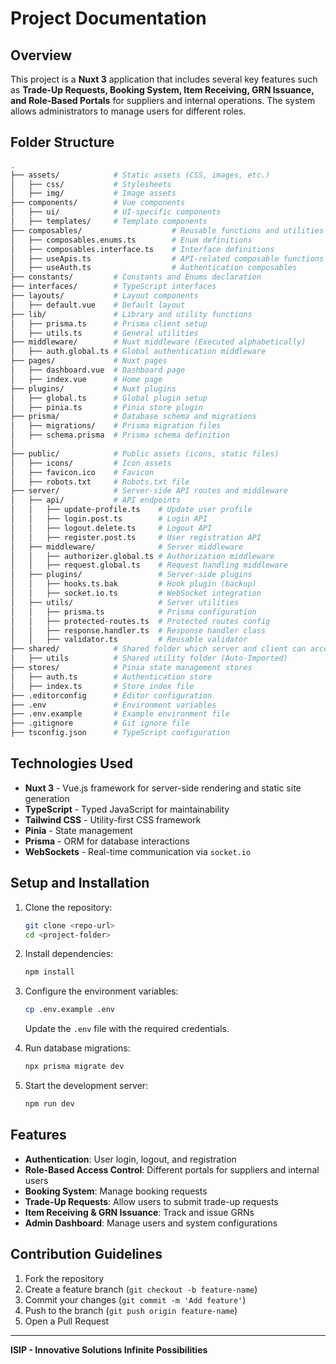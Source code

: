 # Project Documentation

## Overview
This project is a **Nuxt 3** application that includes several key features such as **Trade-Up Requests, Booking System, Item Receiving, GRN Issuance, and Role-Based Portals** for suppliers and internal operations. The system allows administrators to manage users for different roles.

## Folder Structure

```bash
.
├── assets/            # Static assets (CSS, images, etc.)
│   ├── css/           # Stylesheets
│   ├── img/           # Image assets
├── components/        # Vue components
│   ├── ui/            # UI-specific components
│   ├── templates/     # Template components
├── composables/                    # Reusable functions and utilities
│   ├── composables.enums.ts        # Enum definitions
│   ├── composables.interface.ts    # Interface definitions
│   ├── useApis.ts                  # API-related composable functions
│   ├── useAuth.ts                  # Authentication composables
├── constants/         # Constants and Enums declaration
├── interfaces/        # TypeScript interfaces
├── layouts/           # Layout components
│   ├── default.vue    # Default layout
├── lib/               # Library and utility functions
│   ├── prisma.ts      # Prisma client setup
│   ├── utils.ts       # General utilities
├── middleware/        # Nuxt middleware (Executed alphabetically)
│   ├── auth.global.ts # Global authentication middleware
├── pages/             # Nuxt pages
│   ├── dashboard.vue  # Dashboard page
│   ├── index.vue      # Home page
├── plugins/           # Nuxt plugins
│   ├── global.ts      # Global plugin setup
│   ├── pinia.ts       # Pinia store plugin
├── prisma/            # Database schema and migrations
│   ├── migrations/    # Prisma migration files
│   ├── schema.prisma  # Prisma schema definition
│
├── public/            # Public assets (icons, static files)
│   ├── icons/         # Icon assets
│   ├── favicon.ico    # Favicon
│   ├── robots.txt     # Robots.txt file
├── server/            # Server-side API routes and middleware
│   ├── api/           # API endpoints
│   │   ├── update-profile.ts    # Update user profile
│   │   ├── login.post.ts        # Login API
│   │   ├── logout.delete.ts     # Logout API
│   │   ├── register.post.ts     # User registration API
│   ├── middleware/              # Server middleware
│   │   ├── authorizer.global.ts # Authorization middleware
│   │   ├── request.global.ts    # Request handling middleware
│   ├── plugins/                 # Server-side plugins
│   │   ├── hooks.ts.bak         # Hook plugin (backup)
│   │   ├── socket.io.ts         # WebSocket integration
│   ├── utils/                   # Server utilities
│   │   ├── prisma.ts            # Prisma configuration
│   │   ├── protected-routes.ts  # Protected routes config
│   │   ├── response.handler.ts  # Response handler class
│   │   ├── validator.ts         # Reusable validator
├── shared/            # Shared folder which server and client can access
│   ├── utils          # Shared utility folder (Auto-Imported)
├── stores/            # Pinia state management stores
│   ├── auth.ts        # Authentication store
│   ├── index.ts       # Store index file
├── .editorconfig      # Editor configuration
├── .env               # Environment variables
├── .env.example       # Example environment file
├── .gitignore         # Git ignore file
├── tsconfig.json      # TypeScript configuration
```

## Technologies Used
- **Nuxt 3** - Vue.js framework for server-side rendering and static site generation
- **TypeScript** - Typed JavaScript for maintainability
- **Tailwind CSS** - Utility-first CSS framework
- **Pinia** - State management
- **Prisma** - ORM for database interactions
- **WebSockets** - Real-time communication via `socket.io`

## Setup and Installation
1. Clone the repository:
   ```sh
   git clone <repo-url>
   cd <project-folder>
   ```
2. Install dependencies:
   ```sh
   npm install
   ```
3. Configure the environment variables:
   ```sh
   cp .env.example .env
   ```
   Update the `.env` file with the required credentials.

4. Run database migrations:
   ```sh
   npx prisma migrate dev
   ```

5. Start the development server:
   ```sh
   npm run dev
   ```

## Features
- **Authentication**: User login, logout, and registration
- **Role-Based Access Control**: Different portals for suppliers and internal users
- **Booking System**: Manage booking requests
- **Trade-Up Requests**: Allow users to submit trade-up requests
- **Item Receiving & GRN Issuance**: Track and issue GRNs
- **Admin Dashboard**: Manage users and system configurations

## Contribution Guidelines
1. Fork the repository
2. Create a feature branch (`git checkout -b feature-name`)
3. Commit your changes (`git commit -m 'Add feature'`)
4. Push to the branch (`git push origin feature-name`)
5. Open a Pull Request

---
**ISIP - Innovative Solutions Infinite Possibilities**

